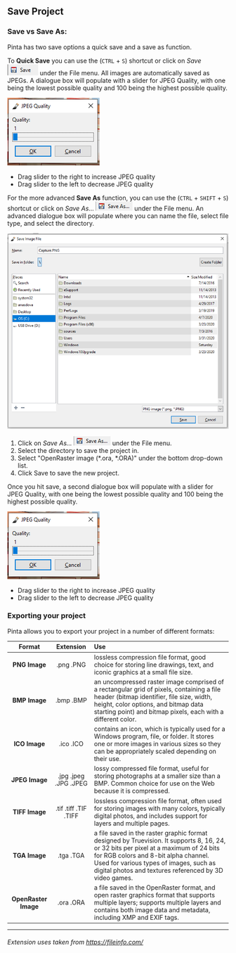 ## Save Project ##

### Save vs Save As: ###
Pinta has two save options a quick save and a save as function.

To **Quick Save** you can use the (`CTRL` + `S`) shortcut or click on *Save* ![save](img/filesave.PNG) under the File menu. All images are automatically saved as JPEGs. A dialogue box will populate with a slider for JPEG Quality, with one being the lowest possible quality and 100 being the highest possible quality.

![jpegquality](img/jpegquality.PNG)

* Drag slider to the right to increase JPEG quality
* Drag slider to the left to decrease JPEG quality


For the more advanced **Save As** function, you can use the (`CTRL` + `SHIFT` + `S`) shortcut or click on *Save As...* ![save as](img/setup/saveas.png) under the File menu. An advanced dialogue box will populate where you can name the file, select file type, and select the directory. 

![saveas](img/saveas.PNG)

1. Click on *Save As...* ![save as](img/setup/saveas.png) under the File menu.
2. Select the directory to save the project in.
3. Select "OpenRaster image (*.ora, *.ORA)" under the bottom drop-down list.
4. Click Save to save the new project.

Once you hit save, a second dialogue box will populate with a slider for JPEG Quality, with one being the lowest possible quality and 100 being the highest possible quality. 

![jpegquality](img/jpegquality.PNG)

* Drag slider to the right to increase JPEG quality
* Drag slider to the left to decrease JPEG quality

### Exporting your project ###

Pinta allows you to export your project in a number of different formats:

Format | Extension | Use 
:-----------:|:-------------------------:|:------------
**PNG Image**| .png .PNG | lossless compression file format, good choice for storing line drawings, text, and iconic graphics at a small file size.
**BMP Image**| .bmp .BMP | an uncompressed raster image comprised of a rectangular grid of pixels, containing a file header (bitmap identifier, file size, width, height, color options, and bitmap data starting point) and bitmap pixels, each with a different color.
**ICO Image**| .ico .ICO | contains an icon, which is typically used for a Windows program, file, or folder. It stores one or more images in various sizes so they can be appropriately scaled depending on their use.
**JPEG Image**| .jpg .jpeg .JPG .JPEG | lossy compressed file format, useful for storing photographs at a smaller size than a BMP. Common choice for use on the Web because it is compressed.
**TIFF Image**| .tif .tiff .TIF .TIFF | lossless compression file format, often used for storing images with many colors, typically digital photos, and includes support for layers and multiple pages.
**TGA Image**| .tga .TGA | a file saved in the raster graphic format designed by Truevision. It supports 8, 16, 24, or 32 bits per pixel at a maximum of 24 bits for RGB colors and 8-bit alpha channel. Used for various types of images, such as digital photos and textures referenced by 3D video games.
**OpenRaster Image**| .ora .ORA | a file saved in the OpenRaster format, and open raster graphics format that supports multiple layers; supports multiple layers and contains both image data and metadata, including XMP and EXIF tags.

____________________________________________________________________________________________________________
###### Extension uses taken from https://fileinfo.com/ ######
